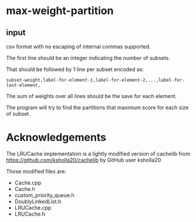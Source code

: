# max-weight-partition

## input
csv format with no escaping of internal commas supported.

The first line should be an integer indicating the number of subsets. 

That should be followed by 1 line per subset encoded as:

`subset-weight,label-for-element-1,label-for-element-2,...,label-for-last-element,`

The sum of weights over all lines should be the save for each element.

The program will try to find the partitions that maximum score for each size of subset.


# Acknowledgements
The LRUCache implementation is a lightly modified version of cachelib from
https://github.com/ksholla20/cachelib by GitHub user ksholla20

Those modified files are: 
  * Cache.cpp
  * Cache.h
  * custom_priority_queue.h
  * DoublyLinkedList.h
  * LRUCache.cpp
  * LRUCache.h
